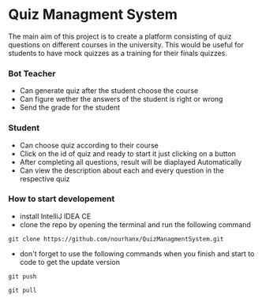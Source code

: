  # Quiz Managment System
 
The main aim of this project is to create a platform consisting of quiz questions on different courses in the university. This would be useful for students to have mock quizzes as a training for their finals quizzes. 

### Bot Teacher

 * Can generate quiz after the student choose the course
 * Can figure wether the answers of the student is right or wrong
 * Send the grade for the student
 
### Student

 * Can choose quiz according to their course
 * Click on the id of quiz and ready to start it just clicking on a button
 * After completing all questions, result will be diaplayed Automatically
 * Can view the description about each and every question in the respective quiz




### How to start developement

 - install IntelliJ IDEA CE 
 - clone the repo by opening the terminal and run the following command
 
 `git clone https://github.com/nourhanx/QuizManagmentSystem.git`
 
 - don't forget to use the following commands when you finish and start to code to get the update version
 
 `git push`
 
 `git pull`


 
 

